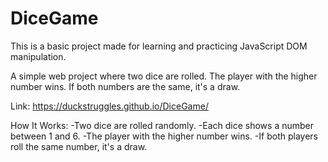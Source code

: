 # DiceGame
This is a basic project made for learning and practicing JavaScript DOM manipulation.

A simple web project where two dice are rolled.
The player with the higher number wins. If both numbers are the same, it's a draw.

Link: https://duckstruggles.github.io/DiceGame/

How It Works:
-Two dice are rolled randomly.
-Each dice shows a number between 1 and 6.
-The player with the higher number wins.
-If both players roll the same number, it's a draw.
